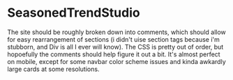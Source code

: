 # SeasonedTrendStudio
The site should be roughly broken down into comments, which should allow for easy rearrangement of sections (i didn't uise section tags because i'm stubborn, and Div is all I ever will know). 
The CSS is pretty out of order, but hopoefully the comments should help figure it out a bit.
It's almost perfect on mobile, except for some navbar color scheme issues and kinda awkardly large cards at some resolutions. 
